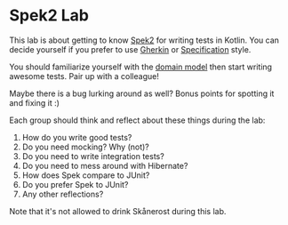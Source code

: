 # Spek2 Lab

This lab is about getting to know [Spek2](https://www.spekframework.org/) for writing tests in Kotlin.
You can decide yourself if you prefer to use [Gherkin](https://www.spekframework.org/gherkin/) or [Specification](https://www.spekframework.org/specification/) style.

You should familiarize yourself with the [domain model](https://github.com/johanhaleby/spek2-lab/tree/main/src/main/kotlin/se/haleby/lab/spek2/rps) then start writing
awesome tests. Pair up with a colleague!

Maybe there is a bug lurking around as well? Bonus points for spotting it and fixing it :)

Each group should think and reflect about these things during the lab:

1. How do you write good tests?
2. Do you need mocking? Why (not)?
3. Do you need to write integration tests?
4. Do you need to mess around with Hibernate?
5. How does Spek compare to JUnit?
6. Do you prefer Spek to JUnit?
7. Any other reflections?

Note that it's not allowed to drink Skånerost during this lab.